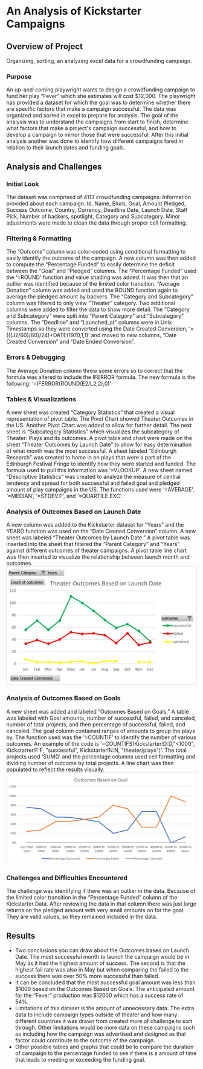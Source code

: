 # An Analysis of Kickstarter Campaigns
## Overview of Project
Organizing, sorting, an analyzing excel data for a crowdfunding campaign. 
### Purpose
An up-and-coming playwright wants to design a crowdfunding campaign to fund her play “Fever” which she estimates will cost $12,000. The playwright has provided a dataset for which the goal was to determine whether there are specific factors that make a campaign successful. The data was organized and sorted in excel to prepare for analysis. The goal of the analysis was to understand the campaigns from start to finish, determine what factors that make a project's campaign successful, and how to develop a campaign to mirror those that were successful. After this initial analysis another was done to identify how different campaigns fared in relation to their launch dates and funding goals. 
## Analysis and Challenges
### Initial Look
The dataset was comprised of 4113 crowdfunding campaigns. Information provided about each campaign: Id, Name, Blurb, Goal, Amount Pledged, Success Outcome, Country, Currency, Deadline Date, Launch Date, Staff Pick, Number of backers, spotlight, Category and Subcategory. Minor adjustments were made to clean the data through proper cell formatting. 
### Filtering & Formatting
The “Outcome” column was color-coded using conditional formatting to easily identify the outcome of the campaign. A new column was then added to compute the “Percentage Funded” to easily determine the deficit between the “Goal” and “Pledged” columns. The “Percentage Funded” used the ‘=ROUND’ function and value shading was added. It was then that an outlier was identified because of the limited color transition. “Average Donation” column was added and used the ROUND function again to average the pledged amount by backers. The “Category and Subcategory” column was filtered to only view “Theater” category. Two additional columns were added to filter the data to show more detail. The “Category and Subcategory” were split into “Parent Category” and “Subcategory” columns. The “Deadline” and “Launched_at” columns were in Unix Timestamps so they were converted using the Date Created Conversion, ‘=(((J2/60)/60)/24)+DATE(1970,1,1)’ and moved to new columns, “Date Created Conversion” and “Date Ended Conversion”. 
### Errors & Debugging
 The Average Donation column threw some errors so to correct that the formula was altered to include the IFERROR formula. The new formula is the following: ‘=IFERROR(ROUND(E2/L2,2),0)’ 
### Tables & Visualizations
 A new sheet was created “Category Statistics” that created a visual representation of pivot table. The Pivot Chart showed Theater Outcomes in the US. Another Pivot Chart was added to allow for further detail. The next sheet is “Subcategory Statistics” which visualizes the subcategory of Theater: Plays and its outcomes.  A pivot table and chart were made on the sheet “Theater Outcomes by Launch Date” to allow for easy determination of what month was the most successful. A sheet labeled “Edinburgh Research” was created to home in on plays that were a part of the Edinburgh Festival Fringe to identify how they were started and funded. The formula used to pull this information was ‘=VLOOKUP’.  A new sheet named “Descriptive Statistics” was created to analyze the measure of central tendency and spread for both successful and failed goal and pledged amount of play campaigns in the US. The functions used were ‘=AVERAGE’, ‘=MEDIAN’, ‘=STDEV.P’, and ‘=QUARTILE.EXC’.
### Analysis of Outcomes Based on Launch Date
A new column was added to the Kickstarter dataset for “Years” and the YEAR() function was used on the “Date Created Conversion” column. A new sheet was labeled “Theater Outcomes by Launch Date.” A pivot table was inserted into the sheet that filtered the “Parent Category” and “Years” against different outcomes of theater campaigns. A pivot table line chart was then inserted to visualize the relationship between launch month and outcomes. 
![Theater_Outcomes_vs_Launch]( https://github.com/cmwardcode/kickstarter-analysis/blob/main/resources/Theater_Outcomes_vs_Launch.png)
### Analysis of Outcomes Based on Goals
A new sheet was added and labeled “Outcomes Based on Goals.” A table was labeled with Goal amounts, number of successful, failed, and canceled, number of total projects, and then percentage of successful, failed, and canceled. The goal column contained ranges of amounts to group the plays by. The function used was the ‘=COUNTIF’ to identify the number of various outcomes. An example of the code is ‘=COUNTIFS(Kickstarter!D:D,"<1000", Kickstarter!F:F, "successful", Kickstarter!N:N, "theater/plays")’. The total projects used ‘SUM()’ and the percentage columns used cell formatting and dividing number of outcome by total projects. A line chart was then populated to reflect the results visually. 
![Outcomes_vs_Goals]( https://github.com/cmwardcode/kickstarter-analysis/blob/main/resources/Outcomes_vs_Goals.png)
### Challenges and Difficulties Encountered
The challenge was identifying if there was an outlier in the data. Because of the limited color transition in the “Percentage Funded” column of the Kickstarter Data. After reviewing the data in that column there was just large returns on the pledged amount with very small amounts on for the goal. They are valid values, so they remained included in the data. 
## Results
- Two conclusions you can draw about the Outcomes based on Launch Date. The most successful month to launch the campaign would be in May as it had the highest amount of success. The second is that the highest fail rate was also in May but when comparing the failed to the success there was over 50% more successful than failed. 
- It can be concluded that the most successful goal amount was less than $1000 based on the Outcomes Based on Goals. The anticipated amount for the “Fever” production was $12000 which has a success rate of 54%. 
- Limitations of this dataset is the amount of unnecessary data. The extra data to include campaign types outside of theater and how many different countries it was drawn from created more of challenge to sort through. Other limitations would be more data on these campaigns such as including how the campaign was advertised and designed as that factor could contribute to the outcome of the campaign. 
- Other possible tables and graphs that could be to compare the duration of campaign to the percentage funded to see if there is a amount of time that leads to meeting or exceeding the funding goal.

